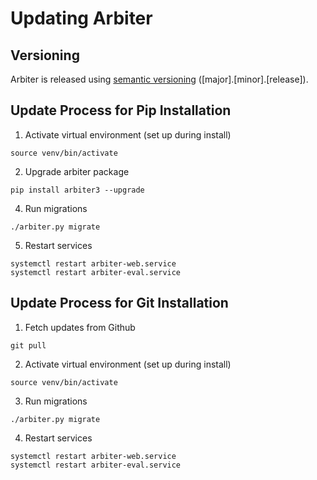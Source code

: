 # Updating Arbiter

## Versioning

Arbiter is released using [semantic versioning](https://semver.org/) ([major].[minor].[release]).

## Update Process for Pip Installation
1. Activate virtual environment (set up during install)
```shell
source venv/bin/activate
```
2. Upgrade arbiter package
```shell
pip install arbiter3 --upgrade
```

4. Run migrations
```shell
./arbiter.py migrate
```

5. Restart services
```shell
systemctl restart arbiter-web.service
systemctl restart arbiter-eval.service
```

## Update Process for Git Installation
1. Fetch updates from Github
```shell
git pull
```

2. Activate virtual environment (set up during install)
```shell
source venv/bin/activate
```

3. Run migrations
```shell
./arbiter.py migrate
```

4. Restart services
```shell
systemctl restart arbiter-web.service
systemctl restart arbiter-eval.service
```